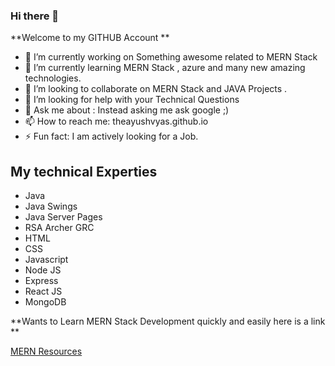 ### Hi there 👋
**Welcome to my GITHUB Account **

- 🔭 I’m currently working on Something awesome related to MERN Stack
- 🌱 I’m currently learning MERN Stack , azure and many new amazing technologies.
- 👯 I’m looking to collaborate on MERN Stack and JAVA Projects .
- 🤔 I’m looking for help with your Technical Questions
- 💬 Ask me about : Instead asking me ask google  ;)
- 📫 How to reach me: theayushvyas.github.io  
- ⚡ Fun fact: I am actively looking for a Job.

## My technical Experties

- Java
- Java Swings
- Java Server Pages
- RSA Archer GRC
- HTML
- CSS
- Javascript
- Node JS
- Express
- React JS
- MongoDB

**Wants to Learn MERN Stack Development quickly and easily here is a link **


[MERN Resources](https://github.com/theayushvyas/MERN-Resources)
